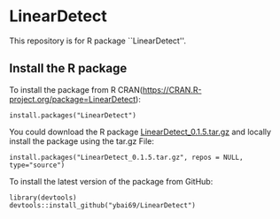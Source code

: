 # LinearDetect

This repository is for R package ``LinearDetect''. 



##  Install the R package 

To install the package from R CRAN(https://CRAN.R-project.org/package=LinearDetect):
```
install.packages("LinearDetect")
```


You could download the R package [LinearDetect_0.1.5.tar.gz](LinearDetect_0.1.5.tar.gz) and locally install the package using the tar.gz File:
```
install.packages("LinearDetect_0.1.5.tar.gz", repos = NULL, type="source")
```

To install the latest version of the package from GitHub:
```
library(devtools)
devtools::install_github("ybai69/LinearDetect")
```

